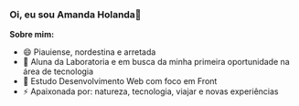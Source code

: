 ### Oi, eu sou Amanda Holanda👋

**Sobre mim:**

- 😄 Piauiense, nordestina e arretada 
- 🔭 Aluna da Laboratoria e em busca da minha primeira oportunidade na área de tecnologia
- 🌱 Estudo Desenvolvimento Web com foco em Front
- ⚡ Apaixonada por: natureza, tecnologia, viajar e novas experiências

<!--
**amanda-holanda/amanda-holanda** is a ✨ _special_ ✨ repository because its `README.md` (this file) appears on your GitHub profile.
- 
- 👯 I’m looking to collaborate on ...
- 🤔 I’m looking for help with ...
- 💬 Ask me about ...
- 📫 How to reach me: ...
- 😄 Pronouns: ...
-->


